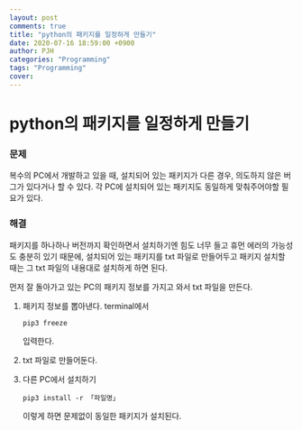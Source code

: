 ```yaml
---
layout: post
comments: true
title: "python의 패키지를 일정하게 만들기"
date: 2020-07-16 18:59:00 +0900
author: PJH
categories: "Programming"
tags: "Programming"
cover:
---
```


<h1>
python의 패키지를 일정하게 만들기
</h1>

### 문제

복수의 PC에서 개발하고 있을 때, 설치되어 있는 패키지가 다른 경우, 의도하지 않은 버그가 있다거나 할 수 있다. 각 PC에 설치되어 있는 패키지도 동일하게 맞춰주어야할 필요가 있다.

### 해결

패키지를 하나하나 버전까지 확인하면서 설치하기엔 힘도 너무 들고 휴먼 에러의 가능성도 충분히 있기 때문에, 설치되어 있는 패키지를 txt 파일로 만들어두고 패키지 설치할 때는 그 txt 파일의 내용대로 설치하게 하면 된다.

먼저 잘 돌아가고 있는 PC의 패키지 정보를 가지고 와서 txt 파일을 만든다.

1. 패키지 정보를 뽑아낸다.
   terminal에서
    ```
    pip3 freeze
    ```
    입력한다.

1. txt 파일로 만들어둔다.
1. 다른 PC에서 설치하기
    ```
    pip3 install -r 「파일명」
    ```
    이렇게 하면 문제없이 동일한 패키지가 설치된다.
